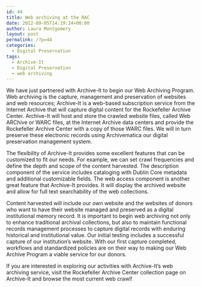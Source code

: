 ```yaml
---
id: 44
title: Web archiving at the RAC
date: 2012-09-05T14:19:24+00:00
author: Laura Montgomery
layout: post
permalink: /?p=44
categories:
  - Digital Preservation
tags:
  - Archive-It
  - Digital Preservation
  - web archiving
---
```

We have just partnered with Archive-It to begin our Web Archiving Program. Web archiving is the capture, management and preservation of websites and web resources; Archive-It is a web-based subscription service from the Internet Archive that will capture digital content for the Rockefeller Archive Center. Archive-It will host and store the crawled website files, called Web ARChive or WARC files, at the Internet Archive data centers and provide the Rockefeller Archive Center with a copy of those WARC files. We will in turn preserve these electronic records using Archivematica our digital preservation management system.<!--more-->

The flexibility of Archive-It provides some excellent features that can be customized to fit our needs. For example, we can set crawl frequencies and define the depth and scope of the content harvested. The description component of the service includes cataloging with Dublin Core metadata and additional customizable fields. The web access component is another great feature that Archive-It provides. It will display the archived website and allow for full text searchability of the web collections.

Content harvested will include our own website and the websites of donors who want to have their website managed and preserved as a digital institutional memory record. It is important to begin web archiving not only to enhance traditional archival collections, but also to maintain functional records management processes to capture digital records with enduring historical and institutional value. Our initial testing includes a successful capture of our institution’s website. With our first capture completed, workflows and standardized policies are on their way to making our Web Archive Program a viable service for our donors.

If you are interested in exploring our activities with Archive-It’s web archiving service, visit the Rockefeller Archive Center collection page on Archive-It and browse the most current web crawl!
